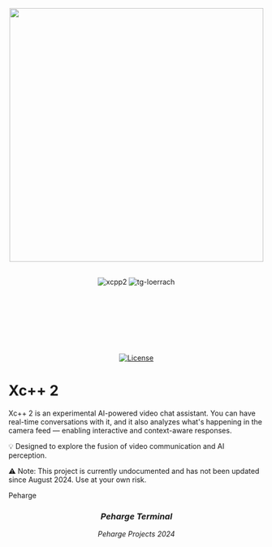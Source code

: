 <p align="center">
    <img src="./readme-img/xcpp-logo-new2.png" width="500"/>
</p>
<br>
<div align="center">
<img alt="xcpp2" src="https://img.shields.io/badge/Xc++2-F7DF1E">
<img alt="tg-loerrach" src="https://img.shields.io/badge/Peharge-red">
<br>
<br>

<img alt="" src="https://img.shields.io/badge/Python-3.13-blue?&logo=Python&logoColor=white%5BPython">
<img alt="" src="https://img.shields.io/badge/-C++-blue?logo=cplusplus">
<img alt="" src="https://img.shields.io/badge/-C-blue?logo=c">
<br>
<br>

<img alt="" src="https://img.shields.io/badge/PyTorch-EE4C2C?logo=PyTorch&logoColor=white">
<img alt="" src="https://img.shields.io/badge/FLask-F7DF1E?style=flat&logo=flask&logoColor=black">
<img alt="" src="https://img.shields.io/badge/PyCharm-black?logo=PyCharm&logoColor=white">
<img alt="" src="https://img.shields.io/badge/GitHub-black?logo=github">
<br>
<br>

<img alt="" src="https://img.shields.io/badge/os-linux%20%7C%20macOS%20%7C%20windows-blue">
<br>
<br>

<img alt="" src="https://img.shields.io/badge/-Hugging Face-FDEE21?logo=HuggingFace&logoColor=black">
<img alt="" src="https://img.shields.io/badge/Jupyter notebook-orange">
<img alt="" src="https://img.shields.io/badge/Google Colab-red">

[![License](https://img.shields.io/badge/license-MIT-blue.svg)](https://opensource.org/licenses/MIT)
</div>

# Xc++ 2

Xc++ 2 is an experimental AI-powered video chat assistant.
You can have real-time conversations with it, and it also analyzes what's happening in the camera feed — enabling interactive and context-aware responses.

💡 Designed to explore the fusion of video communication and AI perception.

⚠️ Note: This project is currently undocumented and has not been updated since August 2024. Use at your own risk.

Peharge

<div align="center">

### **_Peharge Terminal_**
_Peharge Projects 2024_

</div>
